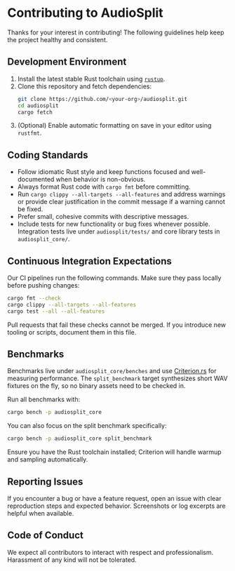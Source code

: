 # Contributing to AudioSplit

Thanks for your interest in contributing! The following guidelines help keep the project healthy and consistent.

## Development Environment

1. Install the latest stable Rust toolchain using [`rustup`](https://rustup.rs/).
2. Clone this repository and fetch dependencies:
   ```bash
   git clone https://github.com/<your-org>/audiosplit.git
   cd audiosplit
   cargo fetch
   ```
3. (Optional) Enable automatic formatting on save in your editor using `rustfmt`.

## Coding Standards

- Follow idiomatic Rust style and keep functions focused and well-documented when behavior is non-obvious.
- Always format Rust code with `cargo fmt` before committing.
- Run `cargo clippy --all-targets --all-features` and address warnings or provide clear justification in the commit message if a warning cannot be fixed.
- Prefer small, cohesive commits with descriptive messages.
- Include tests for new functionality or bug fixes whenever possible. Integration tests live under `audiosplit/tests/` and core library tests in `audiosplit_core/`.

## Continuous Integration Expectations

Our CI pipelines run the following commands. Make sure they pass locally before pushing changes:

```bash
cargo fmt --check
cargo clippy --all-targets --all-features
cargo test --all --all-features
```

Pull requests that fail these checks cannot be merged. If you introduce new tooling or scripts, document them in this file.

## Benchmarks

Benchmarks live under `audiosplit_core/benches` and use [Criterion.rs](https://bheisler.github.io/criterion.rs/book/) for measuring performance. The `split_benchmark` target synthesizes short WAV fixtures on the fly, so no binary assets need to be checked in.

Run all benchmarks with:

```bash
cargo bench -p audiosplit_core
```

You can also focus on the split benchmark specifically:

```bash
cargo bench -p audiosplit_core split_benchmark
```

Ensure you have the Rust toolchain installed; Criterion will handle warmup and sampling automatically.

## Reporting Issues

If you encounter a bug or have a feature request, open an issue with clear reproduction steps and expected behavior. Screenshots or log excerpts are helpful when available.

## Code of Conduct

We expect all contributors to interact with respect and professionalism. Harassment of any kind will not be tolerated.
